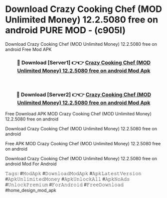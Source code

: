# Download Crazy Cooking Chef (MOD Unlimited Money) 12.2.5080 free on android PURE MOD - (c905l)
Download Crazy Cooking Chef (MOD Unlimited Money) 12.2.5080 free on android Free Mod APK

<div align="center">
<h3>🔴 Download [Server1] 👉👉 <a href="https://apk-comot.site?title=Crazy_Cooking_Chef_(MOD_Unlimited_Money)_12.2.5080_free_on_android">Crazy Cooking Chef (MOD Unlimited Money) 12.2.5080 free on android Mod Apk</a></h3><br>

<h3>🔴 Download [Server2] 👉👉 <a href="https://apk-comot.site?title=Crazy_Cooking_Chef_(MOD_Unlimited_Money)_12.2.5080_free_on_android">Crazy Cooking Chef (MOD Unlimited Money) 12.2.5080 free on android Mod Apk</a></h3>
</div>


Free Download APK MOD Crazy Cooking Chef (MOD Unlimited Money) 12.2.5080 free on android

Download Crazy Cooking Chef (MOD Unlimited Money) 12.2.5080 free on android 

Free APK MOD Crazy Cooking Chef (MOD Unlimited Money) 12.2.5080 free on android 

Download Crazy Cooking Chef (MOD Unlimited Money) 12.2.5080 free on android Mod For Android

𝚃𝚊𝚐𝚜: #𝙼𝚘𝚍𝙰𝚙𝚔 #𝙳𝚘𝚠𝚗𝚕𝚘𝚊𝚍𝙼𝚘𝚍𝙰𝚙𝚔 #𝙰𝚙𝚔𝙻𝚊𝚝𝚎𝚜𝚝𝚅𝚎𝚛𝚜𝚒𝚘𝚗 #𝙰𝚙𝚔𝚄𝚗𝚕𝚒𝚖𝚒𝚝𝚎𝚍𝙼𝚘𝚗𝚎𝚢 #𝙰𝚙𝚔𝚄𝚗𝚕𝚘𝚌𝚔𝙰𝚕𝚕 #𝙰𝚙𝚔𝙽𝚘𝙰𝚍𝚜 #𝚄𝚗𝚕𝚘𝚌𝚔𝙿𝚛𝚎𝚖𝚒𝚞𝚖 #𝙵𝚘𝚛𝙰𝚗𝚍𝚛𝚘𝚒𝚍 #𝙵𝚛𝚎𝚎𝙳𝚘𝚠𝚗𝚕𝚘𝚊𝚍 #home_design_mod_apk